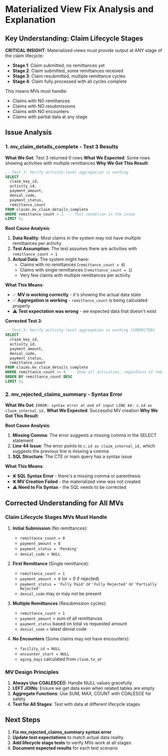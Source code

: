 # Materialized View Fix Analysis and Explanation

## Key Understanding: Claim Lifecycle Stages

**CRITICAL INSIGHT**: Materialized views must provide output at ANY stage of the claim lifecycle:
- **Stage 1**: Claim submitted, no remittances yet
- **Stage 2**: Claim submitted, some remittances received
- **Stage 3**: Claim resubmitted, multiple remittance cycles
- **Stage 4**: Claim fully processed with all cycles complete

This means MVs must handle:
- Claims with NO remittances
- Claims with NO resubmissions  
- Claims with NO encounters
- Claims with partial data at any stage

## Issue Analysis

### 1. mv_claim_details_complete - Test 3 Results

**What We Got**: Test 3 returned 0 rows
**What We Expected**: Some rows showing activities with multiple remittances
**Why We Got This Result**:

```sql
-- Test 3: Verify activity-level aggregation is working
SELECT 
  claim_key_id,
  activity_id,
  payment_amount,
  denial_code,
  payment_status,
  remittance_count
FROM claims.mv_claim_details_complete
WHERE remittance_count > 1  -- This condition is the issue
LIMIT 5;
```

**Root Cause Analysis**:
1. **Data Reality**: Most claims in the system may not have multiple remittances per activity
2. **Test Assumption**: The test assumes there are activities with `remittance_count > 1`
3. **Actual Data**: The system might have:
   - Claims with no remittances (`remittance_count = 0`)
   - Claims with single remittances (`remittance_count = 1`)
   - Very few claims with multiple remittances per activity

**What This Means**:
- ✅ **MV is working correctly** - it's showing the actual data state
- ✅ **Aggregation is working** - `remittance_count` is being calculated properly
- ⚠️ **Test expectation was wrong** - we expected data that doesn't exist

**Corrected Test 3**:
```sql
-- Test 3: Verify activity-level aggregation is working (CORRECTED)
SELECT 
  claim_key_id,
  activity_id,
  payment_amount,
  denial_code,
  payment_status,
  remittance_count
FROM claims.mv_claim_details_complete
WHERE remittance_count >= 0  -- Show all activities, regardless of remittance count
ORDER BY remittance_count DESC
LIMIT 5;
```

### 2. mv_rejected_claims_summary - Syntax Error

**What We Got**: `ERROR: syntax error at end of input LINE 44: c.id as claim_internal_id,`
**What We Expected**: Successful MV creation
**Why We Got This Result**:

**Root Cause Analysis**:
1. **Missing Comma**: The error suggests a missing comma in the SELECT statement
2. **Line 44 Issue**: The error points to `c.id as claim_internal_id,` which suggests the previous line is missing a comma
3. **SQL Structure**: The CTE or main query has a syntax issue

**What This Means**:
- ❌ **SQL Syntax Error** - there's a missing comma or parenthesis
- ❌ **MV Creation Failed** - the materialized view was not created
- ⚠️ **Need to Fix Syntax** - the SQL needs to be corrected

## Corrected Understanding for All MVs

### Claim Lifecycle Stages MVs Must Handle

1. **Initial Submission** (No remittances):
   - `remittance_count = 0`
   - `payment_amount = 0`
   - `payment_status = 'Pending'`
   - `denial_code = NULL`

2. **First Remittance** (Single remittance):
   - `remittance_count = 1`
   - `payment_amount > 0` (or = 0 if rejected)
   - `payment_status = 'Fully Paid'` or `'Fully Rejected'` or `'Partially Rejected'`
   - `denial_code` may or may not be present

3. **Multiple Remittances** (Resubmission cycles):
   - `remittance_count > 1`
   - `payment_amount` = sum of all remittances
   - `payment_status` based on total vs requested amount
   - `denial_code` = latest denial code

4. **No Encounters** (Some claims may not have encounters):
   - `facility_id = NULL`
   - `encounter_start = NULL`
   - `aging_days` calculated from `claim.tx_at`

### MV Design Principles

1. **Always Use COALESCE()**: Handle NULL values gracefully
2. **LEFT JOINs**: Ensure we get data even when related tables are empty
3. **Aggregate Functions**: Use SUM, MAX, COUNT with COALESCE for safety
4. **Test for All Stages**: Test with data at different lifecycle stages

## Next Steps

1. **Fix mv_rejected_claims_summary syntax error**
2. **Update test expectations** to match actual data reality
3. **Add lifecycle stage tests** to verify MVs work at all stages
4. **Document expected results** for each test scenario
